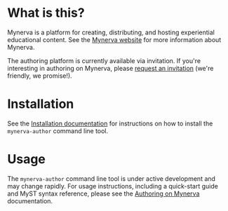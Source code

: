 # What is this?

Mynerva is a platform for creating, distributing, and hosting experiential
educational content. See the [Mynerva website](https://mynerva.io/) for more
information about Mynerva.

The authoring platform is currently available via invitation. If you're
interesting in authoring on Mynerva, please
[request an invitation](https://forms.office.com/Pages/ResponsePage.aspx?id=cFbouBAmSk2vcnxt3VMlwbJg85jcPCpCrF0eBHnGiARURE1NSU5MVE85QTNZQklLRlY4MThQOFRTTC4u)
(we're friendly, we promise!).

# Installation

See the [Installation documentation](./docs/install.md) for instructions on how
to install the `mynerva-author` command line tool.

# Usage

The `mynerva-author` command line tool is under active development and may
change rapidly. For usage instructions, including a quick-start guide and MyST
syntax reference, please see the
[Authoring on Mynerva](https://www.notion.so/Authoring-on-Mynerva-e4bae239b894423cb87e63c5a16673b7)
documentation.
